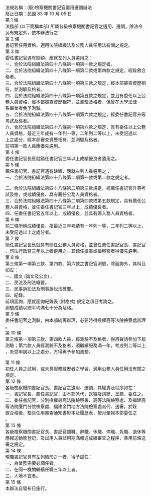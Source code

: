 法規名稱：(廢)檢察機關書記官遴用遷調辦法  
廢止日期：民國 83 年 10 月 05 日  
第 1 條  
法務部 (以下簡稱本部) 所屬各級檢察機關書記官之遴用、遷調，除法令  
另有規定外，依本辦法行之  
第 2 條  
書記官任用資格，適用法院組織法及公務人員任用法有關之規定。  
第 3 條  
委任書記官遇有缺額，應就左列人員遴用之：  
一、合於法院組織法第四十八條第一項第一款之規定者。  
二、合於法院組織法第四十八條第一項第二款或第四款之規定，經銓敘合  
格者。  
三、合於法院組織法第四十八條第一項第三款之規定，經本部審查資歷相  
符，並測驗及格者。  
四、合於法院組織法第四十八條第一項第五款之規定，並且有委任以上公  
務人員資格，經本部審查資歷相符，並測驗及格者，但曾在大學法律  
系畢業者免予測驗。  
五、合於法院組織法第四十八條第一項第六款之規定，經委任書記官升等  
考試及格者。  
六、合於法院組織法第四十八條第一項第六款之規定，具有委任以上公務  
人員資格，最近三年成有一年列一等，二年列二等以上，未受記過以  
上之處分，經本部審查資歷相符，並測驗及格者。  
前項第一款人員應優先遴用。  
第 4 條  
委任書記官長應就錔任書記官三年以上成績優良者遴用之。  
第 5 條  
薦任書記官、書記官遇有缺額，應就左列人員遴用之：  
一、合於法院組織法第四十八條第二項第一款或第二款之規定者。  


二、合於法院組織法第四十八條第二項第三款規定，經薦任書記官升等考  
試及格，或成績優良、具有薦任公務人員資格者。  
三、合於法院組織法第四十八條第二項第四款或第五款規定，具有薦任公  
務人員資格，並任委任書記官三年以上，成績優良者。  
四、任委任書記官五年以上，成績優良，並具有薦入務人員資格者。  
第 6 條  
前二條所稱成績優良，指最近三年考績有一年列一等，二年列二等以上，  
未受記過以上之處分者。  
第 7 條  
簡任書記官長應就具有簡任公務人員資格，並曾任薦任書記官長、書記官  
、司法行政官三年以上者遴用之。其錔任推事或檢察官者得優先遴用。  
第 8 條  
第三條第一項第三款、第四款、第六款之書記官測驗，除面詢外，其科目  
如左：  
一、國文 (論文及公文) 。  
二、民法及刑法概要。  
三、民事訴訟法及刑事訴訟法概要。  
四、紀錄。  
前項面詢，應就面詢紀錄表 (附格式) 規定之項目考詢之。  
測驗成績以總平均滿七十分為及格。  
第 9 條  
委任書記官之測驗，由本部統籌辦理，必要時得授權高等法院檢察處辦理  
。  
第 10 條  
第三條第一項第三款、第四款人員，經測驗不及格者，得再聲請參加下屆  
測驗；第六款人員經測驗不及格者，須繼續服務滿一年，考成列二等以上  
，未受申誡以上之處分，方得再予參加測驗。  


第 11 條  
初任人員之試用，或未具服務經歷者之學習，適用公務人員任用法有關之  
規定。  
第 12 條  
各級檢察機關書記官長、書記官之遴用、遷調，其權責及程序如左：  
一、書記官長、薦任書記官，由本部派代，送審及請簡、呈薦、委任之。  
二、委任書記官，分別授權最高法院檢察署、高等法院檢察處、及福建高  
等法院廈門分院檢察處、福建金門地方法院檢察處派代、送審，於銓  
敘合格後，檢具任用審查通知書影本及履歷表，按月彙報本部委任之  
。  
第 13 條  
各級檢察機關書記官長、書記官調職、辭職、休職、停職、免職、退休等  
應報送動態登記，及試用人員試用期滿報送成績審查之程序，準用前條送  
審之規定。  
第 14 條  
現職書記官具有左列情形之一者，得予調任：  
一、為業務需要必調任者。  
二、在同一機關繼續任職三年以上者。  
三、人地不宜者。  
第 15 條  
本辦法自發布日施行。  


